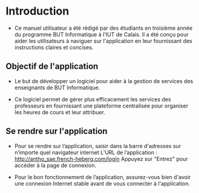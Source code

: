# **Introduction**

- Ce manuel utilisateur a été rédigé par des étudiants en troisième année du programme BUT Informatique à l'IUT de Calais. Il a été conçu pour aider les utilisateurs à naviguer sur l'application en leur fournissant des instructions claires et concises.

## Objectif de l'application

- Le but de développer un logiciel pour aider à la gestion de services des enseignants de BUT Informatique. 

- Ce logiciel permet de gérer plus efficacement les services des professeurs en fournissant une plateforme centralisée pour organiser les heures de cours et leur attribuer.

## Se rendre sur l'application

- Pour se rendre sur l’application, saisir dans la barre d'adresses sur n’importe quel navigateur internet L’URL de l’application : <a src="http://antho_sae.french-heberg.com/login">http://antho_sae.french-heberg.com/login</a>
Appuyez sur "Entrez" pour accéder à la page de connexion.

- Pour le bon fonctionnement de l’application, assurez-vous bien d'avoir une connexion Internet stable avant de vous connecter à l'application.


